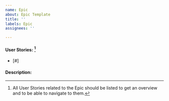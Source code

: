 ```yaml
---
name: Epic
about: Epic Template
title: ''
labels: Epic
assignees: ''

---
```


#### User Stories: [^1]
- [#<Link Issue here>]

#### Description: 


[^1]: All User Stories related to the Epic should be listed to get an overview and to be able to navigate to them.
